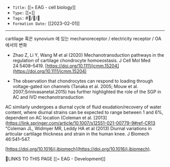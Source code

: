 
-   `Title:` [[= EAG - cell biology]]
-   `Type:` [[=]]
-   `Tags:` #🧠️/📝️/🌱️ 
-   `Formation Date:` [[2023-02-01]]
---

cartilage 혹은 synovium 에 있는 mechanoreceptor / electricity receptor / OA에서의 변화

- Zhao Z, Li Y, Wang M et al (2020) Mechanotransduction pathways in the regulation of cartilage chondrocyte homoeostasis. J Cell Mol Med 24:5408–5419. [https://doi.org/10.1111/jcmm.15204](https://doi.org/10.1111/jcmm.15204)

- The observation that chondrocytes can respond to loading through voltage-gated ion channels (Tanaka et al. 2005; Mouw et al. 2007;Srinivasanetal.2015) has further highlighted the role of the SGP in AC and IVD mechanotransduction

AC similarly undergoes a diurnal cycle of fluid exudation/recovery of water content, where diurnal strains can be expected to range between 1 and 6%, dependent on AC location (Coleman et al. [2013](https://link.springer.com/article/10.1007/s12551-021-00779-9#ref-CR13 "Coleman JL, Widmyer MR, Leddy HA et al (2013) Diurnal variations in articular cartilage thickness and strain in the human knee. J Biomech 46:541–547.

[https://doi.org/10.1016/j.jbiomech](https://doi.org/10.1016/j.jbiomech).







🔗LINKS TO THIS PAGE
[[= EAG - Development]]